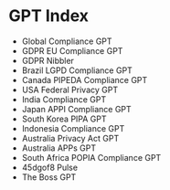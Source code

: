 # GPT Index

- Global Compliance GPT
- GDPR EU Compliance GPT
- GDPR Nibbler
- Brazil LGPD Compliance GPT
- Canada PIPEDA Compliance GPT
- USA Federal Privacy GPT
- India Compliance GPT
- Japan APPI Compliance GPT
- South Korea PIPA GPT
- Indonesia Compliance GPT
- Australia Privacy Act GPT
- Australia APPs GPT
- South Africa POPIA Compliance GPT
- 45dgof8 Pulse
- The Boss GPT